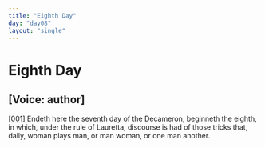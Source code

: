 ```yaml
---
title: "Eighth Day"
day: "day08"
layout: "single"
---
```

<div id="day08" ruler="lauretta" type="Day">
 <h1>
  Eighth Day
 </h1>
 <p>
  <h2>
   [Voice: author]
  </h2>
 </p>
 <argument>
  <p>
   <a href="{{ site.baseurl }}itDecameron/day08#p08990001">
    [001]
   </a>
   Endeth here the seventh day of the Decameron, beginneth
 the eighth, in which, under the rule of Lauretta, discourse
 is had of those tricks that, daily, woman plays
 man, or man woman, or one man another.
  </p>
 </argument>
</div>